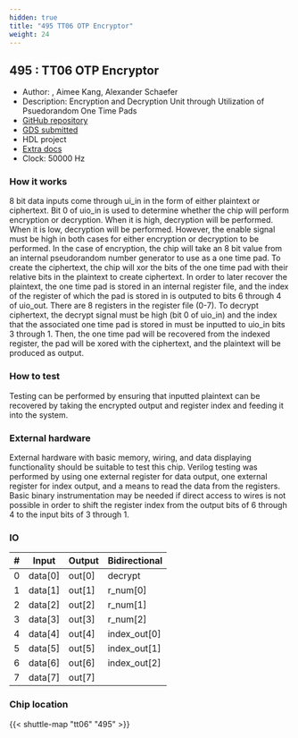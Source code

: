 ```yaml
---
hidden: true
title: "495 TT06 OTP Encryptor"
weight: 24
---
```


## 495 : TT06 OTP Encryptor

* Author:  , Aimee Kang, Alexander Schaefer
* Description: Encryption and Decryption Unit through Utilization of Psuedorandom One Time Pads
* [GitHub repository](https://github.com/wmk7fe/tt06-otp-encryptor)
* [GDS submitted](https://github.com/wmk7fe/tt06-otp-encryptor/actions/runs/8741806225)
* HDL project
* [Extra docs](None)
* Clock: 50000 Hz

<!---

This file is used to generate your project datasheet. Please fill in the information below and delete any unused
sections.

You can also include images in this folder and reference them in the markdown. Each image must be less than
512 kb in size, and the combined size of all images must be less than 1 MB.
-->


### How it works

8 bit data inputs come through ui_in in the form of either plaintext or ciphertext. Bit 0 of uio_in is used to determine whether the chip will perform encryption or decryption. When it is high, decryption will be performed. When it is low, decryption will be performed. However, the enable signal must be high in both cases for either encryption or decryption to be performed. In the case of encryption, the chip will take an 8 bit value from an internal pseudorandom number generator to use as a one time pad. To create the ciphertext, the chip will xor the bits of the one time pad with their relative bits in the plaintext to create ciphertext. In order to later recover the plaintext, the one time pad is stored in an internal register file, and the index of the register of which the pad is stored in is outputed to bits 6 through 4 of uio_out. There are 8 registers in the register file (0-7). To decrypt ciphertext, the decrypt signal must be high (bit 0 of uio_in) and the index that the associated one time pad is stored in must be inputted to uio_in bits 3 through 1. Then, the one time pad will be recovered from the indexed register, the pad will be xored with the ciphertext, and the plaintext will be produced as output.

### How to test

Testing can be performed by ensuring that inputted plaintext can be recovered by taking the encrypted output and register index and feeding it into the system.

### External hardware

External hardware with basic memory, wiring, and data displaying functionality should be suitable to test this chip. Verilog testing was performed by using one external register for data output, one external register for index output, and a means to read the data from the registers. Basic binary instrumentation may be needed if direct access to wires is not possible in order to shift the register index from the output bits of 6 through 4 to the input bits of 3 through 1.


### IO

| # | Input          | Output         | Bidirectional   |
| - | -------------- | -------------- | --------------- |
| 0 | data[0] | out[0] | decrypt |
| 1 | data[1] | out[1] | r_num[0] |
| 2 | data[2] | out[2] | r_num[1] |
| 3 | data[3] | out[3] | r_num[2] |
| 4 | data[4] | out[4] | index_out[0] |
| 5 | data[5] | out[5] | index_out[1] |
| 6 | data[6] | out[6] | index_out[2] |
| 7 | data[7] | out[7] |  |

### Chip location

{{< shuttle-map "tt06" "495" >}}
